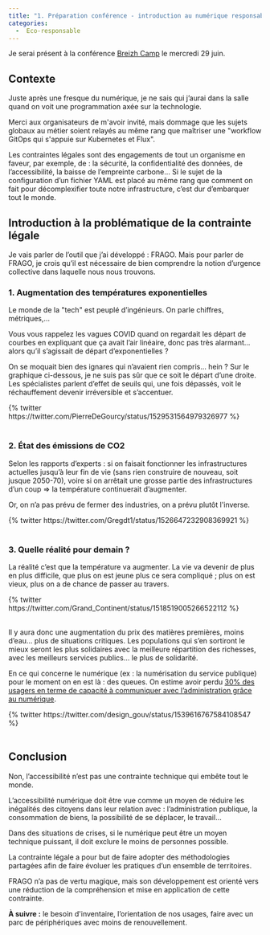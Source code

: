 ```yaml
---
title: "1. Préparation conférence - introduction au numérique responsable"
categories:
  -  Eco-responsable
---
```


Je serai présent à la conférence [Breizh Camp](https://www.breizhcamp.org/conference/programme/) le mercredi 29 juin.

## Contexte

Juste après une fresque du numérique, je ne sais qui j’aurai dans la salle quand on voit une programmation axée sur la technologie.

Merci aux organisateurs de m'avoir invité, mais dommage que les sujets globaux au métier soient relayés au même rang que maîtriser une "workflow GitOps qui s'appuie sur Kubernetes et Flux".

Les contraintes légales sont des engagements de tout un organisme en faveur, par exemple, de : la sécurité, la confidentialité des données, de l’accessibilité, la baisse de l’empreinte carbone… Si le sujet de la configuration d’un fichier YAML est placé au même rang que comment on fait pour décomplexifier toute notre infrastructure, c’est dur d’embarquer tout le monde.

## Introduction à la problématique de la contrainte légale

Je vais parler de l’outil que j’ai développé : FRAGO. Mais pour parler de FRAGO, je crois qu’il est nécessaire de bien comprendre la notion d’urgence collective dans laquelle nous nous trouvons.

### 1. Augmentation des températures exponentielles

Le monde de la "tech" est peuplé d’ingénieurs. On parle chiffres, métriques,…

Vous vous rappelez les vagues COVID quand on regardait les départ de courbes en expliquant que ça avait l’air linéaire, donc pas très alarmant… alors qu’il s’agissait de départ d’exponentielles ?

On se moquait bien des ignares qui n’avaient rien compris… hein ? Sur le graphique ci-dessous, je ne suis pas sûr que ce soit le départ d’une droite. Les spécialistes parlent d’effet de seuils qui, une fois dépassés, voit le réchauffement devenir irréversible et s’accentuer.

<div class="center">
	{% twitter https://twitter.com/PierreDeGourcy/status/1529531564979326977 %}
</div><br>

### 2. État des émissions de CO2

Selon les rapports d’experts : si on faisait fonctionner les infrastructures actuelles jusqu’à leur fin de vie (sans rien construire de nouveau, soit jusque 2050-70), voire si on arrêtait une grosse partie des infrastructures d’un coup => la température continuerait d’augmenter.

Or, on n’a pas prévu de fermer des industries, on a prévu plutôt l'inverse.

<div class="center">
	{% twitter https://twitter.com/Gregdt1/status/1526647232908369921 %}
</div><br>

### 3. Quelle réalité pour demain ?

La réalité c’est que la température va augmenter. La vie va devenir de plus en plus difficile, que plus on est jeune plus ce sera compliqué ; plus on est vieux, plus on a de chance de passer au travers.

<div class="center">
	{% twitter https://twitter.com/Grand_Continent/status/1518519005266522112 %}
</div><br>

Il y aura donc une augmentation du prix des matières premières, moins d’eau… plus de situations critiques. Les populations qui s’en sortiront le mieux seront les plus solidaires avec la meilleure répartition des richesses, avec les meilleurs services publics… le plus de solidarité.

En ce qui concerne le numérique (ex : la numérisation du service publique) pour le moment on en est là : des queues. On estime avoir perdu [30% des usagers en terme de capacité à communiquer avec l’administration grâce au numérique](https://www.insee.fr/fr/statistiques/6438420).

<div class="center">
	{% twitter https://twitter.com/design_gouv/status/1539616767584108547 %}
</div><br>

## Conclusion

Non, l’accessibilité n’est pas une contrainte technique qui embête tout le monde.

L’accessibilité numérique doit être vue comme un moyen de réduire les inégalités des citoyens dans leur relation avec : l’administration publique, la consommation de biens, la possibilité de se déplacer, le travail…

Dans des situations de crises, si le numérique peut être un moyen technique puissant, il doit exclure le moins de personnes possible.

La contrainte légale a pour but de faire adopter des méthodologies partagées afin de faire évoluer les pratiques d’un ensemble de territoires.

FRAGO n’a pas de vertu magique, mais son développement est orienté vers une réduction de la compréhension et mise en application de cette contrainte.

**À suivre :** le besoin d'inventaire, l’orientation de nos usages, faire avec un parc de périphériques avec moins de renouvellement.
